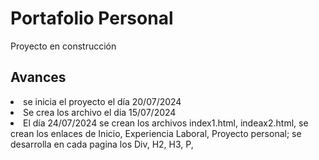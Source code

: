 <h1>Portafolio Personal</h1>
<p>Proyecto en construcción</p>
<h2>Avances</h2>
<li>se inicia el proyecto el día 20/07/2024</li>
<li>Se crea los archivo el dia 15/07/2024 </li>
<li>El día 24/07/2024 se crean los archivos index1.html, indeax2.html, se crean los enlaces de Inicio, Experiencia Laboral, Proyecto personal; se desarrolla en cada pagina los Div, H2, H3, P, </li>
